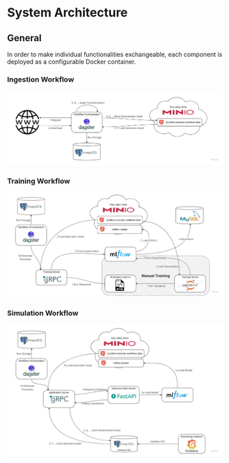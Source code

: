 # System Architecture

## General

In order to make individual functionalities exchangeable, each component is deployed as a configurable
Docker container.

### Ingestion Workflow

![Ingestion Workflow](./images/ingestion.jpg)

### Training Workflow

![Training Workflow](./images/training.jpg)

### Simulation Workflow

![Simulation Workflow](./images/simulation.jpg)
